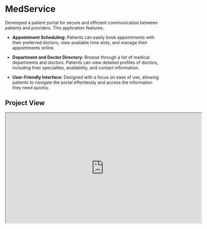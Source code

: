 # MedService

Developed a patient portal for secure and efficient communication between patients and providers. This application features:

- **Appointment Scheduling:** Patients can easily book appointments with their preferred doctors, view available time slots, and manage their appointments online.

- **Department and Doctor Directory:** Browse through a list of medical departments and doctors. Patients can view detailed profiles of doctors, including their specialties, availability, and contact information.

- **User-Friendly Interface:** Designed with a focus on ease of use, allowing patients to navigate the portal effortlessly and access the information they need quickly.

## Project View

<iframe src="https://drive.google.com/file/d/1bobhddeblZd4EM9J33FRANQvnh8Gb0iS/preview" width="640" height="360" allow="autoplay"></iframe>

